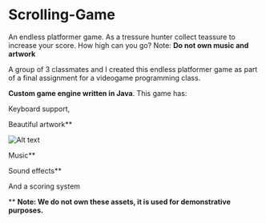 # Scrolling-Game
An endless platformer game. As a tressure hunter collect teassure to increase your score. How high can you go?  Note: **Do not own music and artwork**

A group of 3 classmates and I created this endless platformer game as part of a final assignment for a videogame programming class. 

**Custom game engine written in Java**. This game has: 

Keyboard support,

Beautiful artwork**

![Alt text](/relative/path/to/img.jpg?raw=true "Optional Title")

Music**

Sound effects**

And a scoring system



** **Note: We do not own these assets, it is used for demonstrative purposes.**
